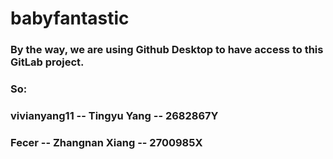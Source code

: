 # babyfantastic

### By the way, we are using Github Desktop to have access to this GitLab project.
### So:
### vivianyang11 -- Tingyu Yang 	-- 2682867Y
### Fecer 		 -- Zhangnan Xiang 	-- 2700985X